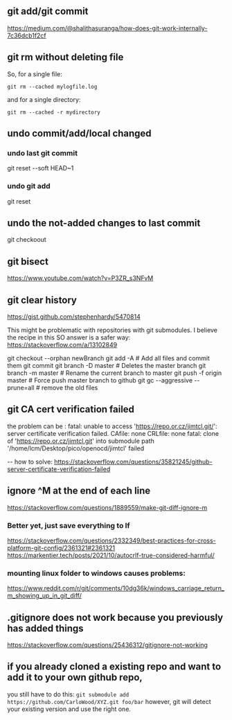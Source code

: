 ## git add/git commit
https://medium.com/@shalithasuranga/how-does-git-work-internally-7c36dcb1f2cf
## git rm without deleting file

So, for a single file:
```
git rm --cached mylogfile.log
```
and for a single directory:
```
git rm --cached -r mydirectory
```

## undo commit/add/local changed

### undo last git commit
git reset --soft HEAD~1
### undo git add
git reset <file wrongfully added and not committed>
## undo the not-added changes to last commit
git checkoout <file wrongfull edited and not added>

## git bisect
https://www.youtube.com/watch?v=P3ZR_s3NFvM

## git clear history
https://gist.github.com/stephenhardy/5470814

This might be problematic with repositories with git submodules.
I believe the recipe in this SO answer is a safer way: https://stackoverflow.com/a/13102849

git checkout --orphan newBranch
git add -A  # Add all files and commit them
git commit
git branch -D master  # Deletes the master branch
git branch -m master  # Rename the current branch to master
git push -f origin master  # Force push master branch to github
git gc --aggressive --prune=all     # remove the old files

## git CA cert verification failed
the problem can be :
fatal: unable to access 'https://repo.or.cz/jimtcl.git/': server certificate verification failed. CAfile: none CRLfile: none
fatal: clone of 'https://repo.or.cz/jimtcl.git' into submodule path '/home/lcm/Desktop/pico/openocd/jimtcl' failed

-- how to solve:
https://stackoverflow.com/questions/35821245/github-server-certificate-verification-failed

## ignore ^M at the end of each line
https://stackoverflow.com/questions/1889559/make-git-diff-ignore-m
### Better yet, just save everything to lf
https://stackoverflow.com/questions/2332349/best-practices-for-cross-platform-git-config/2361321#2361321
https://markentier.tech/posts/2021/10/autocrlf-true-considered-harmful/

### mounting linux folder to windows causes problems:
https://www.reddit.com/r/git/comments/10dg36k/windows_carriage_return_m_showing_up_in_git_diff/

## .gitignore does not work because you previously has added things
https://stackoverflow.com/questions/25436312/gitignore-not-working

## if you already cloned a existing repo and want to add it to your own github repo, 
you still have to do this:
`
git submodule add https://github.com/CarloWood/XYZ.git foo/bar
`
however, git will detect your existing version and use the right one. 
